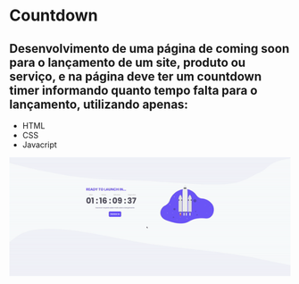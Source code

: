 # Countdown

## Desenvolvimento de uma página de coming soon para o lançamento de um site, produto ou serviço, e na página deve ter um countdown timer informando quanto tempo falta para o lançamento, utilizando apenas:

* HTML
* CSS
* Javacript

<p align="left">
    <img src="/src/images/to-readme/result.gif">
</p>
